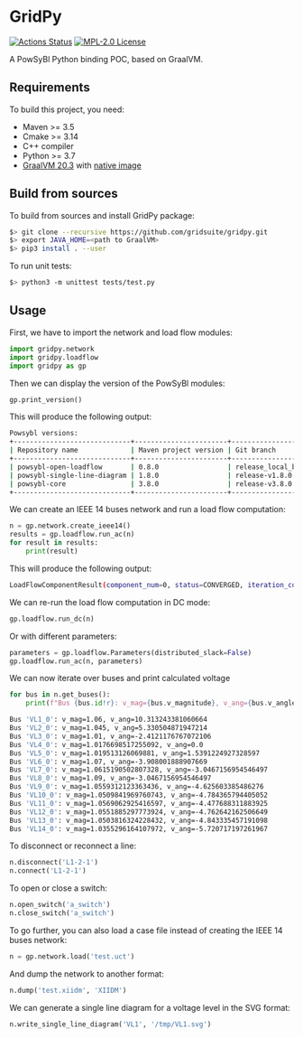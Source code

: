 # GridPy

[![Actions Status](https://github.com/gridsuite/gridpy/workflows/CI/badge.svg)](https://github.com/gridsuite/gridpy/actions)
[![MPL-2.0 License](https://img.shields.io/badge/license-MPL_2.0-blue.svg)](https://www.mozilla.org/en-US/MPL/2.0/)

A PowSyBl Python binding POC, based on GraalVM.


## Requirements

To build this project, you need:
- Maven >= 3.5
- Cmake >= 3.14
- C++ compiler
- Python >= 3.7
- [GraalVM 20.3](https://github.com/graalvm/graalvm-ce-builds/releases/tag/vm-20.3.0) with [native image](https://www.graalvm.org/reference-manual/native-image/#install-native-image)

## Build from sources

To build from sources and install GridPy package:
```bash
$> git clone --recursive https://github.com/gridsuite/gridpy.git
$> export JAVA_HOME=<path to GraalVM>
$> pip3 install . --user
```

To run unit tests:
```bash
$> python3 -m unittest tests/test.py
```

## Usage

First, we have to import the network and load flow modules:
```python
import gridpy.network
import gridpy.loadflow
import gridpy as gp
```

Then we can display the version of the PowSyBl modules:
```python
gp.print_version()
```

This will produce the following output:
```bash
Powsybl versions:
+-----------------------------+-----------------------+----------------------+------------------------------------------+-------------------------------+
| Repository name             | Maven project version | Git branch           | Git version                              | Build timestamp               |
+-----------------------------+-----------------------+----------------------+------------------------------------------+-------------------------------+
| powsybl-open-loadflow       | 0.8.0                 | release_local_branch | f9a97212f1dc8044ce594a955b99bd15d51166f0 | 2020-12-03T11:19:20.148+01:00 |
| powsybl-single-line-diagram | 1.8.0                 | release-v1.8.0       | 5f2ae361960b103859a59a398cb64b3feea3e6d5 | 2020-12-02T16:45:54.389+01:00 |
| powsybl-core                | 3.8.0                 | release-v3.8.0       | cc3a4fc671bc63d71af7d03b68f2e48b91fd2325 | 2020-12-02T10:34:03.925+01:00 |
+-----------------------------+-----------------------+----------------------+------------------------------------------+-------------------------------+
```

We can create an IEEE 14 buses network and run a load flow computation:
```python
n = gp.network.create_ieee14()
results = gp.loadflow.run_ac(n)
for result in results:
    print(result)
```

This will produce the following output:
```bash
LoadFlowComponentResult(component_num=0, status=CONVERGED, iteration_count=3, slack_bus_id='VL4_0', slack_bus_active_power_mismatch=-0.006081)
```

We can re-run the load flow computation in DC mode:
```python
gp.loadflow.run_dc(n)
```

Or with different parameters:
```python
parameters = gp.loadflow.Parameters(distributed_slack=False)
gp.loadflow.run_ac(n, parameters)
```

We can now iterate over buses and print calculated voltage
```python
for bus in n.get_buses():
    print(f"Bus {bus.id!r}: v_mag={bus.v_magnitude}, v_ang={bus.v_angle}")
```
```bash
Bus 'VL1_0': v_mag=1.06, v_ang=10.313243381060664
Bus 'VL2_0': v_mag=1.045, v_ang=5.330504871947214
Bus 'VL3_0': v_mag=1.01, v_ang=-2.4121176767072106
Bus 'VL4_0': v_mag=1.0176698517255092, v_ang=0.0
Bus 'VL5_0': v_mag=1.019513126069881, v_ang=1.5391224927328597
Bus 'VL6_0': v_mag=1.07, v_ang=-3.908001888907669
Bus 'VL7_0': v_mag=1.0615190502807328, v_ang=-3.0467156954546497
Bus 'VL8_0': v_mag=1.09, v_ang=-3.0467156954546497
Bus 'VL9_0': v_mag=1.0559312123363436, v_ang=-4.625603385486276
Bus 'VL10_0': v_mag=1.0509841969760743, v_ang=-4.784365794405052
Bus 'VL11_0': v_mag=1.0569062925416597, v_ang=-4.477688311883925
Bus 'VL12_0': v_mag=1.0551885297773924, v_ang=-4.762642162506649
Bus 'VL13_0': v_mag=1.0503816324228432, v_ang=-4.843335457191098
Bus 'VL14_0': v_mag=1.0355296164107972, v_ang=-5.720717197261967
```

To disconnect or reconnect a line:
```python
n.disconnect('L1-2-1')
n.connect('L1-2-1')
```

To open or close a switch:
```python
n.open_switch('a_switch')
n.close_switch('a_switch')
```

To go further, you can also load a case file instead of creating the IEEE 14 buses network:
```python
n = gp.network.load('test.uct')
```

And dump the network to another format:
```python
n.dump('test.xiidm', 'XIIDM')
```

We can generate a single line diagram for a voltage level in the SVG format:
```python
n.write_single_line_diagram('VL1', '/tmp/VL1.svg')
```
